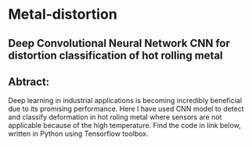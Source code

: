 # Metal-distortion
## Deep Convolutional Neural Network CNN for distortion classification of hot rolling metal

## Abtract: 
Deep learning in industrial applications is becoming incredibly beneficial due to its promising performance. Here I have used CNN model to detect and classify deformation in hot roling metal where sensors are not applicable because of the high temperature. Find the code in link below, written in Python using Tensorflow toolbox.




